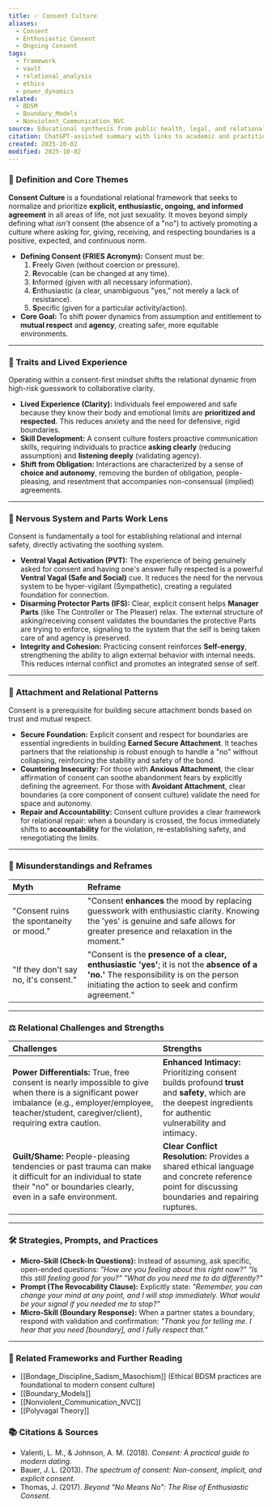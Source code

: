 ```yaml
---
title: ✅ Consent Culture
aliases:
  - Consent
  - Enthusiastic Consent
  - Ongoing Consent
tags:
  - framework
  - vault
  - relational_analysis
  - ethics
  - power_dynamics
related:
  - BDSM
  - Boundary_Models
  - Nonviolent_Communication_NVC
source: Educational synthesis from public health, legal, and relational sources
citation: ChatGPT-assisted summary with links to academic and practitioner materials
created: 2025-10-02
modified: 2025-10-02
---
```


<!-- @format -->

### 🧩 Definition and Core Themes

**Consent Culture** is a foundational relational framework that seeks to normalize and
prioritize **explicit, enthusiastic, ongoing, and informed agreement** in all areas of
life, not just sexuality. It moves beyond simply defining what _isn't_ consent (the
absence of a "no") to actively promoting a culture where asking for, giving, receiving,
and respecting boundaries is a positive, expected, and continuous norm.

- **Defining Consent (FRIES Acronym):** Consent must be:
  1. **F**reely Given (without coercion or pressure).
  2. **R**evocable (can be changed at any time).
  3. **I**nformed (given with all necessary information).
  4. **E**nthusiastic (a clear, unambiguous "yes," not merely a lack of resistance).
  5. **S**pecific (given for a particular activity/action).
- **Core Goal:** To shift power dynamics from assumption and entitlement to **mutual
  respect** and **agency**, creating safer, more equitable environments.

---

### 🌿 Traits and Lived Experience

Operating within a consent-first mindset shifts the relational dynamic from high-risk
guesswork to collaborative clarity.

- **Lived Experience (Clarity):** Individuals feel empowered and safe because they know
  their body and emotional limits are **prioritized and respected**. This reduces
  anxiety and the need for defensive, rigid boundaries.
- **Skill Development:** A consent culture fosters proactive communication skills,
  requiring individuals to practice **asking clearly** (reducing assumption) and
  **listening deeply** (validating agency).
- **Shift from Obligation:** Interactions are characterized by a sense of **choice and
  autonomy**, removing the burden of obligation, people-pleasing, and resentment that
  accompanies non-consensual (implied) agreements.

---

### 🧠 Nervous System and Parts Work Lens

Consent is fundamentally a tool for establishing relational and internal safety,
directly activating the soothing system.

- **Ventral Vagal Activation (PVT):** The experience of being genuinely asked for
  consent and having one's answer fully respected is a powerful **Ventral Vagal (Safe
  and Social)** cue. It reduces the need for the nervous system to be hyper-vigilant
  (Sympathetic), creating a regulated foundation for connection.
- **Disarming Protector Parts (IFS):** Clear, explicit consent helps **Manager Parts**
  (like The Controller or The Pleaser) relax. The external structure of asking/receiving
  consent validates the boundaries the protective Parts are trying to enforce, signaling
  to the system that the self is being taken care of and agency is preserved.
- **Integrity and Cohesion:** Practicing consent reinforces **Self-energy**,
  strengthening the ability to align external behavior with internal needs. This reduces
  internal conflict and promotes an integrated sense of self.

---

### 💞 Attachment and Relational Patterns

Consent is a prerequisite for building secure attachment bonds based on trust and mutual
respect.

- **Secure Foundation:** Explicit consent and respect for boundaries are essential
  ingredients in building **Earned Secure Attachment**. It teaches partners that the
  relationship is robust enough to handle a "no" without collapsing, reinforcing the
  stability and safety of the bond.
- **Countering Insecurity:** For those with **Anxious Attachment**, the clear
  affirmation of consent can soothe abandonment fears by explicitly defining the
  agreement. For those with **Avoidant Attachment**, clear boundaries (a core component
  of consent culture) validate the need for space and autonomy.
- **Repair and Accountability:** Consent culture provides a clear framework for
  relational repair: when a boundary is crossed, the focus immediately shifts to
  **accountability** for the violation, re-establishing safety, and renegotiating the
  limits.

---

### 🔄 Misunderstandings and Reframes

| Myth                                     | Reframe                                                                                                                                                                                     |
| :--------------------------------------- | :------------------------------------------------------------------------------------------------------------------------------------------------------------------------------------------ |
| "Consent ruins the spontaneity or mood." | "Consent **enhances** the mood by replacing guesswork with enthusiastic clarity. Knowing the 'yes' is genuine and safe allows for greater presence and relaxation in the moment."           |
| "If they don't say no, it's consent."    | "Consent is the **presence of a clear, enthusiastic 'yes'**; it is not the **absence of a 'no.'** The responsibility is on the person initiating the action to seek and confirm agreement." |

---

### ⚖️ Relational Challenges and Strengths

| Challenges                                                                                                                                                                                                  | Strengths                                                                                                                                                         |
| :---------------------------------------------------------------------------------------------------------------------------------------------------------------------------------------------------------- | :---------------------------------------------------------------------------------------------------------------------------------------------------------------- |
| **Power Differentials:** True, free consent is nearly impossible to give when there is a significant power imbalance (e.g., employer/employee, teacher/student, caregiver/client), requiring extra caution. | **Enhanced Intimacy:** Prioritizing consent builds profound **trust** and **safety**, which are the deepest ingredients for authentic vulnerability and intimacy. |
| **Guilt/Shame:** People-pleasing tendencies or past trauma can make it difficult for an individual to state their "no" or boundaries clearly, even in a safe environment.                                   | **Clear Conflict Resolution:** Provides a shared ethical language and concrete reference point for discussing boundaries and repairing ruptures.                  |

---

### 🛠️ Strategies, Prompts, and Practices

- **Micro-Skill (Check-In Questions):** Instead of assuming, ask specific, open-ended
  questions: _"How are you feeling about this right now?"_ _"Is this still feeling good
  for you?"_ _"What do you need me to do differently?"_
- **Prompt (The Revocability Clause):** Explicitly state: _"Remember, you can change
  your mind at any point, and I will stop immediately. What would be your signal if you
  needed me to stop?"_
- **Micro-Skill (Boundary Response):** When a partner states a boundary, respond with
  validation and confirmation: _"Thank you for telling me. I hear that you need
  [boundary], and I fully respect that."_

---

### 🔗 Related Frameworks and Further Reading

- [[Bondage_Discipline_Sadism_Masochism]] (Ethical BDSM practices are foundational to
  modern consent culture)
- [[Boundary_Models]]
- [[Nonviolent_Communication_NVC]]
- [[Polyvagal Theory]]

### 📚 Citations & Sources

- Valenti, L. M., & Johnson, A. M. (2018). _Consent: A practical guide to modern
  dating._
- Bauer, J. L. (2013). _The spectrum of consent: Non-consent, implicit, and explicit
  consent._
- Thomas, J. (2017). _Beyond "No Means No": The Rise of Enthusiastic Consent._
